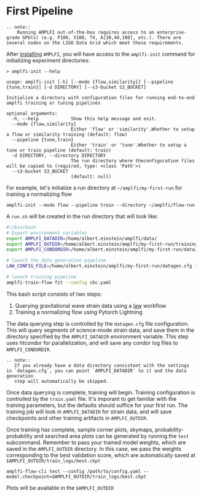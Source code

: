 First Pipeline
==============

```{eval-rst}
.. note::
    Running AMPLFI out-of-the-box requires access to an enterprise-grade GPU(s) (e.g. P100, V100, T4, A[30,40,100], etc.). There are several nodes on the LIGO Data Grid which meet these requirements.
```

After [installing](./installation.md) `AMPLFI`, you will have access to the `amplfi-init` command for initializing experiment directories:

```console
> amplfi-init --help

usage: amplfi-init [-h] [--mode {flow,similarity}] [--pipeline {tune,train}] [-d DIRECTORY] [--s3-bucket S3_BUCKET]

Initialize a directory with configuration files for running end-to-end amplfi training or tuning pipelines

optional arguments:
  -h, --help            Show this help message and exit.
  --mode {flow,similarity}
                        Either 'flow' or 'similarity',Whether to setup a flow or similarity training (default: flow)
  --pipeline {tune,train}
                        Either 'train' or 'tune'.Whether to setup a tune or train pipeline (default: train)
  -d DIRECTORY, --directory DIRECTORY
                        The run directory where theconfiguration files will be copied to (required, type: <class 'Path'>)
  --s3-bucket S3_BUCKET
                        (default: null)
```

For example, let's initialize a run directory at `~/amplfi/my-first-run` for training a normalizing flow

```console
amplfi-init --mode flow --pipeline train --directory ~/amplfi/flow-run
```

A `run.sh` will be created in the run directory that will look like:

```bash
#!/bin/bash
# Export environment variables
export AMPLFI_DATADIR=/home/albert.einstein/amplfi/data/
export AMPLFI_OUTDIR=/home/albert.einstein/amplfi/my-first-run/training/
export AMPLFI_CONDORDIR=/home/albert.einstein/amplfi/my-first-run/data/condor

# launch the data generation pipeline
LAW_CONFIG_FILE=/home/albert.einstein/amplfi/my-first-run/datagen.cfg law run amplfi.data.DataGeneration --workers 5

# launch training pipeline
amplfi-train-flow fit --config cbc.yaml
```

This bash script consists of two steps:
1. Querying gravitational wave strain data using a [law](github.com/riga/law) workflow
2. Training a normalizing flow using Pytorch Lightning

The data querying step is controlled by the `datagen.cfg` file configuration. This will query segments of science-mode strain data,
and save them in the directory specified by the `AMPLFI_DATADIR` environment variable. This step uses htcondor for parallelization,
and will save any condor log files to `AMPLFI_CONDORDIR`.

```{eval-rst}
.. note::
   If you already have a data directory consistent with the settings in `datagen.cfg`, you can point `AMPLFI_DATADIR` to it and the data generation
   step will automatically be skipped.
```

Once data querying is complete, training will begin. Training configuration is controlled by the `train.yaml` file. It's imporant to get familiar with the training parameters, but the defaults should suffice for your first run. The training job will look in `AMPLFI_DATADIR` for strain data, and will save checkpoints and other training artifacts in `AMPLFI_OUTDIR`.

Once training has complete, sample corner plots, skymaps, probability-probability and searched area plots can be generated by running the `test` subcommand. 
Remember to pass your trained model weights, which are saved in the `AMPLFI_OUTDIR` directory. In this case,
we pass the weights corresponding to the best validation score, which are automatically saved at `$AMPLFI_OUTDIR/train_logs/best.ckpt`

```console
amplfi-flow-cli test --config /path/to/config.yaml --model.checkpoint=$AMPLFI_OUTDIR/train_logs/best.ckpt
```

Plots will be available in the `$AMPLFI_OUTDIR`
